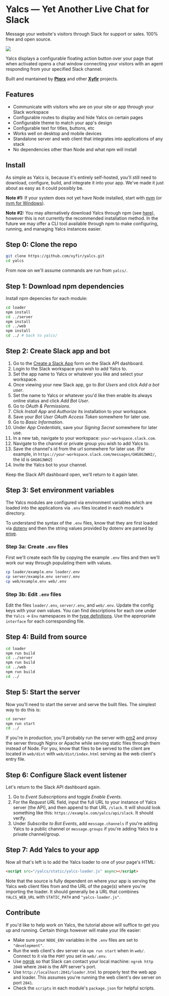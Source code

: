 # Yalcs — Yet Another Live Chat for Slack

Message your website's visitors through Slack for support or sales. 100% free and open source.

![](https://i.imgur.com/AYgLDXx.png)

Yalcs displays a configurable floating action button over your page that when activated opens a chat window connecting your visitors with an agent responding from your specified Slack channel.

Built and mantained by **[Ptorx](https://ptorx.com)** and other **[Xyfir](https://www.xyfir.com)** projects.

## Features

- Communicate with visitors who are on your site or app through your Slack workspace
- Configurable routes to display and hide Yalcs on certain pages
- Configurable theme to match your app's design
- Configurable text for titles, buttons, etc
- Works well on desktop and mobile devices
- Standalone server and web client that integrates into applications of any stack
- No dependencies other than Node and what npm will install

## Install

As simple as Yalcs is, because it's entirely self-hosted, you'll still need to download, configure, build, and integrate it into your app. We've made it just about as easy as it could possibly be.

**Note #1:** If your system does not yet have Node installed, start with [nvm](https://github.com/creationix/nvm#install-script) (or [nvm for Windows](https://github.com/coreybutler/nvm-windows#node-version-manager-nvm-for-windows)).

**Note #2:** You may alternatively download Yalcs through npm (see [here](http://npmjs.com/package/yalcs)), however this is not currently the recommended installation method. In the future we may offer a CLI tool available through npm to make configuring, running, and managing Yalcs instances easier.

## Step 0: Clone the repo

```bash
git clone https://github.com/xyfir/yalcs.git
cd yalcs
```

From now on we'll assume commands are run from `yalcs/`.

## Step 1: Download npm dependencies

Install npm depencies for each module:

```bash
cd loader
npm install
cd ../server
npm install
cd ../web
npm install
cd ../ # back to yalcs/
```

## Step 2: Create Slack app and bot

1. Go to the [Create a Slack App](https://api.slack.com/apps?new_app=1) form on the Slack API dashboard.
2. Login to the Slack workspace you wish to add Yalcs to.
3. Set the app name to Yalcs or whatever you like and select your workspace.
4. Once viewing your new Slack app, go to _Bot Users_ and click _Add a bot user_.
5. Set the name to Yalcs or whatever you'd like then enable its always online status and click _Add Bot User_.
6. Go to _OAuth & Permissions_.
7. Click _Install App_ and _Authorize_ its installation to your workspace.
8. Save your _Bot User OAuth Access Token_ somewhere for later use.
9. Go to _Basic Information_.
10. Under _App Credentials_, save your _Signing Secret_ somewhere for later use.
11. In a new tab, navigate to your workspace: `your-workspace.slack.com`.
12. Navigate to the channel or private group you wish to add Yalcs to.
13. Save the channel's id from the url somewhere for later use. (For example, in `https://your-workspace.slack.com/messages/GHG8G3WH2/`, the id is `GHG8G3WH2`)
14. Invite the Yalcs bot to your channel.

Keep the Slack API dashboard open, we'll return to it again later.

## Step 3: Set environment variables

The Yalcs modules are configured via environment variables which are loaded into the applications via `.env` files located in each module's directory.

To understand the syntax of the `.env` files, know that they are first loaded via [dotenv](https://www.npmjs.com/package/dotenv) and then the string values provided by dotenv are parsed by [enve](https://www.npmjs.com/package/enve).

### Step 3a: Create `.env` files

First we'll create each file by copying the example `.env` files and then we'll work our way through populating them with values.

```bash
cp loader/example.env loader/.env
cp server/example.env server/.env
cp web/example.env web/.env
```

### Step 3b: Edit `.env` files

Edit the files `loader/.env`, `server/.env`, and `web/.env`. Update the config keys with your own values. You can find descriptions for each one under the `Yalcs` -> `Env` namespaces in the [type definitions](https://github.com/xyfir/yalcs/blob/master/types/yalcs.d.ts). Use the appropriate `interface` for each corresponding file.

## Step 4: Build from source

```bash
cd loader
npm run build
cd ../server
npm run build
cd ../web
npm run build
cd ../
```

## Step 5: Start the server

Now you'll need to start the server and serve the built files. The simplest way to do this is:

```bash
cd server
npm run start
cd ../
```

If you're in production, you'll probably run the server with [pm2](https://www.npmjs.com/package/pm2) and proxy the server through Nginx or Apache while serving static files through them instead of Node. For you, know that files to be served to the client are located in `web/dist` with `web/dist/index.html` serving as the web client's entry file.

## Step 6: Configure Slack event listener

Let's return to the Slack API dashboard again.

1. Go to _Event Subscriptions_ and toggle _Enable Events_.
2. For the _Request URL_ field, input the full URL to your instance of Yalcs server (the API), and then append to that URL `/slack`. It will should look something like this: `https://example.com/yalcs/api/slack`. It should verify.
3. Under _Subscribe to Bot Events_, add `message.channels` if you're adding Yalcs to a public channel or `message.groups` if you're adding Yalcs to a private channel/group.

## Step 7: Add Yalcs to your app

Now all that's left is to add the Yalcs loader to one of your page's HTML:

```html
<script src="/yalcs/static/yalcs-loader.js" async></script>
```

Note that the source is fully dependent on where your app is serving the Yalcs web client files from and the URL of the page(s) where you're importing the loader. It should generally be a URL that combines `YALCS_WEB_URL` with `STATIC_PATH` and `"yalcs-loader.js"`.

## Contribute

If you'd like to help work on Yalcs, the tutorial above will suffice to get you up and running. Certain things however will make your life easier:

- Make sure your `NODE_ENV` variables in the `.env` files are set to `"development"`.
- Run the web client's dev server via `npm run start` when in `web/`. Connect to it via the `PORT` you set in `web/.env`.
- Use [ngrok](https://ngrok.com) so that Slack can contact your local machine: `ngrok http 2040` where `2040` is the API server's port.
- Use `http://localhost:2041/loader.html` to properly test the web app and loader. This assumes you're running the web client's dev server on port `2041`.
- Check the `scripts` in each module's `package.json` for helpful scripts.
